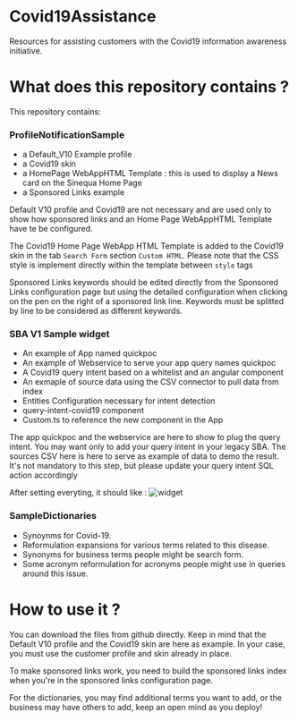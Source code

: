 # Covid19Assistance

Resources for assisting customers with the Covid19 information awareness initiative.

# What does this repository contains ?

This repository contains:

### ProfileNotificationSample ###

- a Default_V10 Example profile
- a Covid19 skin
- a HomePage WebAppHTML Template : this is used to display a News card on the Sinequa Home Page
- a Sponsored Links example

Default V10 profile and Covid19 are not necessary and are used only to show how sponsored links and an Home Page WebAppHTML Template have te be configured.

The Covid19 Home Page WebApp HTML Template is added to the Covid19 skin in the tab `Search Form` section `Custom HTML`. Please note that the CSS style is implement directly within the template between `style` tags

Sponsored Links keywords should be edited directly from the Sponsored Links configuration page but using the detailed configuration when clicking on the pen on the right of a sponsored link line. Keywords must be splitted by line to be considered as different keywords.


### SBA V1 Sample widget  ###

- An example of App named quickpoc
- An example of Webservice to serve your  app query  names quickpoc
- A Covid19 query intent based on a whitelist and an angular component
- An exmaple of source data using the CSV connector to pull data from index
- Entities Configuration necessary for intent detection
- query-intent-covid19 component 
- Custom.ts to reference the new component in the App

The app quickpoc and the webservice are here to show to plug the query intent. You may want only to add your query intent in your legacy SBA. 
The sources CSV here is here to serve as example of data to demo the result. It's not mandatory to this step, but please update your query intent SQL action accordingly 


After setting everyting, it should like : 
![widget](https://github.sinequa.com/djoko/Covid19Assistance/blob/master/screenshots/Covid19_Widget.PNG)


### SampleDictionaries ###

- Synoynms for Covid-19.
- Reformulation expansions for various terms related to this disease.
- Synonyms for business terms people might be search form.
- Some acronym reformulation for acronyms people might use in queries around this issue.


# How to use it ?

You can download the files from github directly. Keep in mind that the Default V10 profile and the Covid19 skin are here as example. In your case, you must use the customer profile and skin already in place.

To make sponsored links work, you need to build the sponsored links index when you're in the sponsored links configuration page.

For the dictionaries, you may find additional terms you want to add, or the business may have others to add, keep an open mind as you deploy!


